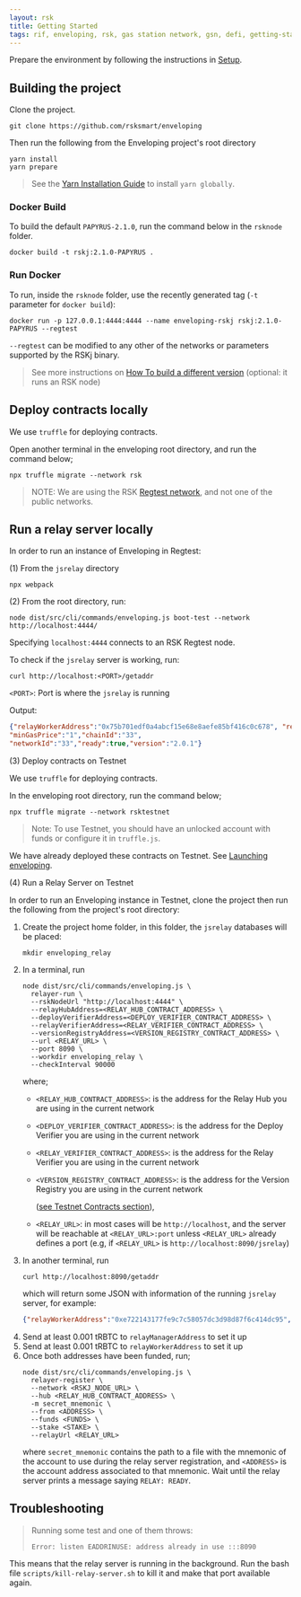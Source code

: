 ```yaml
---
layout: rsk
title: Getting Started
tags: rif, enveloping, rsk, gas station network, gsn, defi, getting-started
---
```


Prepare the environment by following the instructions in [Setup](/rif/enveloping/dev-setup/).

## Building the project

Clone the project.

```shell
git clone https://github.com/rsksmart/enveloping
```

Then run the following from the Enveloping project's root directory

```shell
yarn install
yarn prepare
```

> See the [Yarn Installation Guide](https://yarnpkg.com/getting-started/install) to install `yarn globally`.

### Docker Build

To build the default `PAPYRUS-2.1.0`, run the command below in the `rsknode` folder.

```shell
docker build -t rskj:2.1.0-PAPYRUS .
```

### Run Docker

To run, inside the `rsknode` folder, use the recently generated tag (`-t` parameter for `docker build`):

```shell
docker run -p 127.0.0.1:4444:4444 --name enveloping-rskj rskj:2.1.0-PAPYRUS --regtest
```

`--regtest` can be modified to any other of the networks or parameters supported by the RSKj binary.

> See more instructions on [How To build a different version](https://github.com/rsksmart/enveloping/blob/master/rsknode/README.md) (optional: it runs an RSK node)

## Deploy contracts locally

We use `truffle` for deploying contracts.

Open another terminal in the enveloping root directory, and run the command below;

```shell
npx truffle migrate --network rsk
```

> NOTE: We are using the RSK [Regtest network](https://developers.rsk.co/rsk/node/configure/switch-network/#regtest), and not one of the public networks.

## Run a relay server locally

In order to run an instance of Enveloping in Regtest:

(1) From the `jsrelay` directory

```shell
npx webpack
```

(2) From the root directory, run:

```shell
node dist/src/cli/commands/enveloping.js boot-test --network http://localhost:4444/
```
Specifying `localhost:4444` connects to an RSK Regtest node.

To check if the `jsrelay` server is working, run:

```shell
curl http://localhost:<PORT>/getaddr
```

``<PORT>``: Port is where the `jsrelay` is running

Output:

```json
{"relayWorkerAddress":"0x75b701edf0a4abcf15e68e8aefe85bf416c0c678", "relayManagerAddress":"0x05029db78d8aa9e8a7fa8813f72dffe37d15aa64","relayHubAddress":"0x463F29B11503e198f6EbeC9903b4e5AaEddf6D29",
"minGasPrice":"1","chainId":"33",
"networkId":"33","ready":true,"version":"2.0.1"}
```

(3) Deploy contracts on Testnet

We use `truffle` for deploying contracts. 

In the enveloping root directory, run the command below;

```shell
npx truffle migrate --network rsktestnet
```

> Note: To use Testnet, you should have an unlocked account with funds or configure it in `truffle.js`.

We have already deployed these contracts on Testnet. See [Launching enveloping](https://github.com/rsksmart/enveloping/blob/master/docs/launching_enveloping.md#testnet-contracts).

(4) Run a Relay Server on Testnet

In order to run an Enveloping instance in Testnet,
clone the project then run the following
from the project's root directory:

1.  Create the project home folder,
    in this folder, the `jsrelay` databases will be placed:
    ```shell
    mkdir enveloping_relay
    ```
2.  In a terminal, run
    ```shell
    node dist/src/cli/commands/enveloping.js \
      relayer-run \
      --rskNodeUrl "http://localhost:4444" \
      --relayHubAddress=<RELAY_HUB_CONTRACT_ADDRESS> \
      --deployVerifierAddress=<DEPLOY_VERIFIER_CONTRACT_ADDRESS> \
      --relayVerifierAddress=<RELAY_VERIFIER_CONTRACT_ADDRESS> \
      --versionRegistryAddress=<VERSION_REGISTRY_CONTRACT_ADDRESS> \
      --url <RELAY_URL> \
      --port 8090 \
      --workdir enveloping_relay \
      --checkInterval 90000
    ```
    where;
    - `<RELAY_HUB_CONTRACT_ADDRESS>`:
      is the address for the Relay Hub you are using in the current network
    - `<DEPLOY_VERIFIER_CONTRACT_ADDRESS>`:
  is the address for the Deploy Verifier you are using in the current network
    - `<RELAY_VERIFIER_CONTRACT_ADDRESS>`:
    is the address for the Relay Verifier you are using in the current network
    - `<VERSION_REGISTRY_CONTRACT_ADDRESS>`:
    is the address for the Version Registry you are using in the current network
    
      ([see Testnet Contracts section](https://github.com/rsksmart/enveloping/blob/master/docs/launching_enveloping.md#c02.1)),
    - `<RELAY_URL>`:
      in most cases will be `http://localhost`, 
      and the server will be reachable at
      `<RELAY_URL>:port` unless
      `<RELAY_URL>` already defines a port
      (e.g, if `<RELAY_URL>` is `http://localhost:8090/jsrelay`)
3.  In another terminal, run
    ```shell
    curl http://localhost:8090/getaddr
    ```
    which will return some JSON with information
    of the running `jsrelay` server, for example:
    ```json
    {"relayWorkerAddress":"0xe722143177fe9c7c58057dc3d98d87f6c414dc95","relayManagerAddress":"0xe0820002dfaa69cbf8add6a738171e8eb0a5ee54", "relayHubAddress":"0x38bebd507aBC3D76B10d61f5C95668e1240D087F", "minGasPrice":"6000000000", "chainId":"31", "networkId":"31","ready":false,"version":"2.0.1"}
    ```
4. Send at least 0.001 tRBTC to `relayManagerAddress` to set it up
5. Send at least 0.001 tRBTC to `relayWorkerAddress` to set it up
6.  Once both addresses have been funded, run;
    ```shell
    node dist/src/cli/commands/enveloping.js \
      relayer-register \
      --network <RSKJ_NODE_URL> \
      --hub <RELAY_HUB_CONTRACT_ADDRESS> \
      -m secret_mnemonic \
      --from <ADDRESS> \
      --funds <FUNDS> \
      --stake <STAKE> \
      --relayUrl <RELAY_URL>
    ```
    where `secret_mnemonic` contains the path to
    a file with the mnemonic of the account
    to use during the relay server registration,
    and `<ADDRESS>` is the account address associated to that mnemonic.
    Wait until the relay server prints a message saying `RELAY: READY`.

## Troubleshooting

> Running some test and one of them throws:
>
> ```
> Error: listen EADDRINUSE: address already in use :::8090
> ```

This means that the relay server is running in the background.
Run the bash file `scripts/kill-relay-server.sh`
to kill it and make that port available again.
